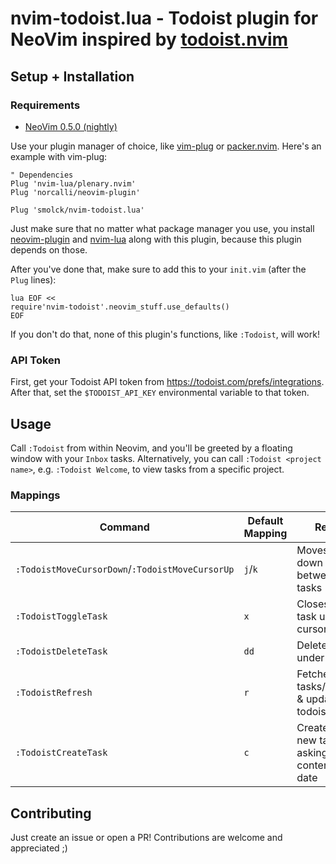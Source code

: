 # nvim-todoist.lua - Todoist plugin for NeoVim inspired by [todoist.nvim](https://github.com/romgrk/todoist.nvim)

## Setup + Installation

### Requirements
* [NeoVim 0.5.0 (nightly)](https://github.com/neovim/neovim/releases/tag/nightly)

Use your plugin manager of choice, like [vim-plug](junegunn/vim-plug) or
[packer.nvim](wbthomason/packer.nvim). Here's an example with vim-plug:

```vim
" Dependencies
Plug 'nvim-lua/plenary.nvim'
Plug 'norcalli/neovim-plugin'

Plug 'smolck/nvim-todoist.lua'
```

Just make sure that no matter what package manager you use, you install
[neovim-plugin](https://github.com/norcalli/neovim-plugin) and [nvim-lua](https://github.com/nvim-lua/plenary.nvim) along with this plugin, because this plugin depends on those.

After you've done that, make sure to add this to your `init.vim` (after the `Plug` lines):

```vim
lua EOF <<
require'nvim-todoist'.neovim_stuff.use_defaults()
EOF
```

If you don't do that, none of this plugin's functions, like `:Todoist`, will work!

### API Token

First, get your Todoist API token from https://todoist.com/prefs/integrations. After that, set the `$TODOIST_API_KEY` environmental variable to
that token.

## Usage

Call `:Todoist` from within Neovim, and you'll be greeted by a floating window with your `Inbox` tasks. Alternatively, you can call `:Todoist <project name>`, e.g. `:Todoist Welcome`, to view tasks from a specific project.

### Mappings
| Command                                         | Default Mapping | Result                                                 |
|-------------------------------------------------|-----------------|--------------------------------------------------------|
| `:TodoistMoveCursorDown`/`:TodoistMoveCursorUp` | `j`/`k`         | Moves up and down between tasks                        |
| `:TodoistToggleTask`                            | `x`             | Closes/opens task under cursor                         |
| `:TodoistDeleteTask`                            | `dd`            | Deletes task under cursor                              |
| `:TodoistRefresh`                               | `r`             | Fetches latest tasks/projects & updates todoist buffer |
| `:TodoistCreateTask`                            | `c`             | Creates a new task after asking for content & date     |


## Contributing

Just create an issue or open a PR! Contributions are welcome and appreciated ;)